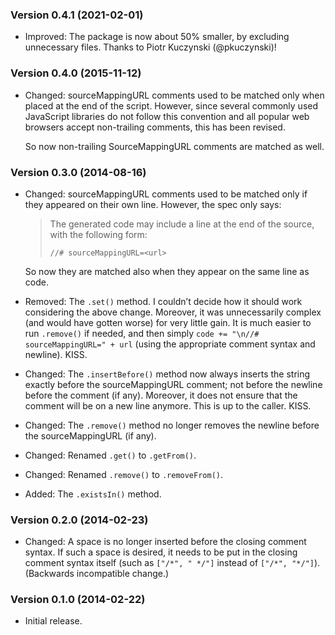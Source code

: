 ### Version 0.4.1 (2021-02-01)

-   Improved: The package is now about 50% smaller, by excluding unnecessary files. Thanks to Piotr Kuczynski (<span class="citation" data-cites="pkuczynski">@pkuczynski</span>)!

### Version 0.4.0 (2015-11-12)

-   Changed: sourceMappingURL comments used to be matched only when placed at the end of the script. However, since several commonly used JavaScript libraries do not follow this convention and all popular web browsers accept non-trailing comments, this has been revised.

    So now non-trailing SourceMappingURL comments are matched as well.

### Version 0.3.0 (2014-08-16)

-   Changed: sourceMappingURL comments used to be matched only if they appeared on their own line. However, the spec only says:

    > The generated code may include a line at the end of the source, with the following form:
    >
    >     //# sourceMappingURL=<url>

    So now they are matched also when they appear on the same line as code.

-   Removed: The `.set()` method. I couldn’t decide how it should work considering the above change. Moreover, it was unnecessarily complex (and would have gotten worse) for very little gain. It is much easier to run `.remove()` if needed, and then simply `code += "\n//# sourceMappingURL=" + url` (using the appropriate comment syntax and newline). KISS.

-   Changed: The `.insertBefore()` method now always inserts the string exactly before the sourceMappingURL comment; not before the newline before the comment (if any). Moreover, it does not ensure that the comment will be on a new line anymore. This is up to the caller. KISS.

-   Changed: The `.remove()` method no longer removes the newline before the sourceMappingURL (if any).

-   Changed: Renamed `.get()` to `.getFrom()`.
-   Changed: Renamed `.remove()` to `.removeFrom()`.

-   Added: The `.existsIn()` method.

### Version 0.2.0 (2014-02-23)

-   Changed: A space is no longer inserted before the closing comment syntax. If such a space is desired, it needs to be put in the closing comment syntax itself (such as `["/*", " */"]` instead of `["/*", "*/"]`). (Backwards incompatible change.)

### Version 0.1.0 (2014-02-22)

-   Initial release.
